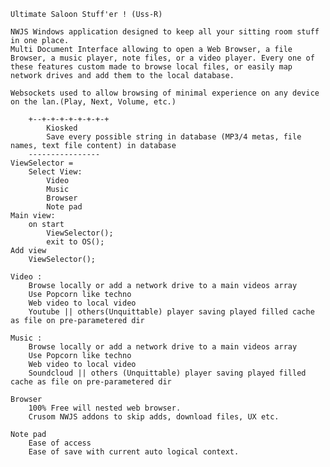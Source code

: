     Ultimate Saloon Stuff'er ! (Uss-R)

    NWJS Windows application designed to keep all your sitting room stuff in one place.
    Multi Document Interface allowing to open a Web Browser, a file Browser, a music player, note files, or a video player. Every one of these features custom made to browse local files, or easily map network drives and add them to the local database.

    Websockets used to allow browsing of minimal experience on any device on the lan.(Play, Next, Volume, etc.)

        +--+-+-+-+-+-+-+-+
            Kiosked
            Save every possible string in database (MP3/4 metas, file names, text file content) in database
        ----------------
    ViewSelector =
        Select View:
            Video
            Music
            Browser
            Note pad
    Main view:
        on start
            ViewSelector();
            exit to OS();
    Add view
        ViewSelector();

    Video :
        Browse locally or add a network drive to a main videos array
        Use Popcorn like techno
        Web video to local video
        Youtube || others(Unquittable) player saving played filled cache as file on pre-parametered dir

    Music :
        Browse locally or add a network drive to a main videos array
        Use Popcorn like techno
        Web video to local video
        Soundcloud || others (Unquittable) player saving played filled cache as file on pre-parametered dir

    Browser
        100% Free will nested web browser.
        Crusom NWJS addons to skip adds, download files, UX etc.

    Note pad
        Ease of access
        Ease of save with current auto logical context.
